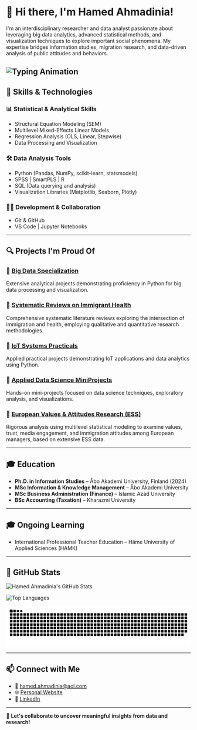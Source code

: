 # 👋 Hi there, I'm Hamed Ahmadinia!

I'm an interdisciplinary researcher and data analyst passionate about leveraging big data analytics, advanced statistical methods, and visualization techniques to explore important social phenomena. My expertise bridges information studies, migration research, and data-driven analysis of public attitudes and behaviors.

![Typing Animation](https://github.com/Hamed-Ahmadinia/Hamed-Ahmadinia/blob/main/Drahmadinia.gif?raw=true)
---

## 🚀 Skills & Technologies

### 📊 Statistical & Analytical Skills
- Structural Equation Modeling (SEM)
- Multilevel Mixed-Effects Linear Models
- Regression Analysis (OLS, Linear, Stepwise)
- Data Processing and Visualization

### 🛠️ Data Analysis Tools
- Python (Pandas, NumPy, scikit-learn, statsmodels)
- SPSS | SmartPLS | R
- SQL (Data querying and analysis)
- Visualization Libraries (Matplotlib, Seaborn, Plotly)

### 🧑‍💻 Development & Collaboration
- Git & GitHub
- VS Code | Jupyter Notebooks

---

## 🔍 Projects I'm Proud Of

### 📌 [Big Data Specialization](https://github.com/Hamed-Ahmadinia/Bigdata-Specialization_2021-2022)
Extensive analytical projects demonstrating proficiency in Python for big data processing and visualization.

### 📌 [Systematic Reviews on Immigrant Health](https://github.com/Hamed-Ahmadinia/Systematic-Reviews-Immigrant-Health_2020_2023)
Comprehensive systematic literature reviews exploring the intersection of immigration and health, employing qualitative and quantitative research methodologies.

### 📌 [IoT Systems Practicals](https://github.com/Hamed-Ahmadinia/IoT-Systems-Practicals-2023)
Applied practical projects demonstrating IoT applications and data analytics using Python.

### 📌 [Applied Data Science MiniProjects](https://github.com/Hamed-Ahmadinia/Applied-Data-Science-MiniProjects)
Hands-on mini-projects focused on data science techniques, exploratory analysis, and visualizations.

### 📌 [European Values & Attitudes Research (ESS)](https://github.com/Hamed-Ahmadinia/ESS_Human_Values_Research)
Rigorous analysis using multilevel statistical modeling to examine values, trust, media engagement, and immigration attitudes among European managers, based on extensive ESS data.

---

## 🎓 Education

- **Ph.D. in Information Studies** – Åbo Akademi University, Finland (2024)
- **MSc Information & Knowledge Management** – Åbo Akademi University
- **MSc Business Administration (Finance)** – Islamic Azad University
- **BSc Accounting (Taxation)** – Kharazmi University

---

## 🎓 Ongoing Learning
- International Professional Teacher Education – Häme University of Applied Sciences (HAMK)

---

## 🎯 GitHub Stats
![Hamed Ahmadinia's GitHub Stats](https://github-readme-stats.vercel.app/api?username=Hamed-Ahmadinia&show_icons=true&theme=radical)

![Top Languages](https://github-readme-stats.vercel.app/api/top-langs/?username=Hamed-Ahmadinia&layout=compact&theme=radical)

![GitHub Contribution Snake](https://github.com/Platane/snk/raw/output/github-contribution-grid-snake.svg)

---

## 📫 Connect with Me
- 📧 [hamed.ahmadinia@aol.com](mailto:hamed.ahmadinia@aol.com)
- 🌐 [Personal Website](https://www.ahmadinia.fi)
- 🔗 [LinkedIn](https://www.linkedin.com/in/hamed-ahmadinia-93541052/)

---

🚀 **Let's collaborate to uncover meaningful insights from data and research!**
